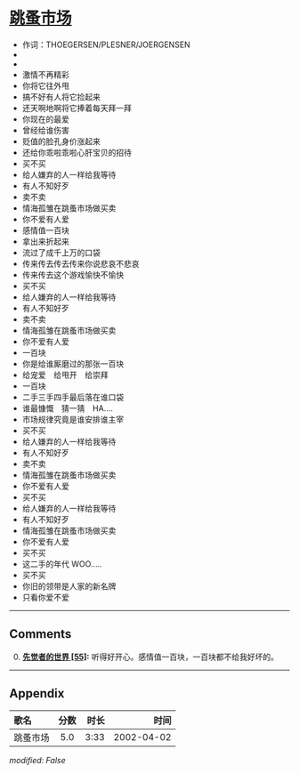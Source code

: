 # [跳蚤市场](https://music.163.com/song?id=67072)

* 作词：THOEGERSEN/PLESNER/JOERGENSEN
*
*
* 激情不再精彩
* 你将它往外甩
* 搞不好有人将它捡起来
* 还天啊地啊将它捧着每天拜一拜
* 你现在的最爱
* 曾经给谁伤害
* 贬值的脸孔身价涨起来
* 还给你乖啦乖啦心肝宝贝的招待
* 买不买
* 给人嫌弃的人一样给我等待
* 有人不知好歹
* 卖不卖
* 情海孤雏在跳蚤市场做买卖
* 你不爱有人爱
* 感情值一百块
* 拿出来折起来
* 流过了成千上万的口袋
* 传来传去传去传来你说悲哀不悲哀
* 传来传去这个游戏愉快不愉快
* 买不买
* 给人嫌弃的人一样给我等待
* 有人不知好歹
* 卖不卖
* 情海孤雏在跳蚤市场做买卖
* 你不爱有人爱
* 一百块
* 你是给谁厮磨过的那张一百块
* 给宠爱　给甩开　给崇拜
* 一百块
* 二手三手四手最后落在谁口袋
* 谁最慷慨　猜一猜　HA....
* 市场规律究竟是谁安排谁主宰
* 买不买
* 给人嫌弃的人一样给我等待
* 有人不知好歹
* 卖不卖
* 情海孤雏在跳蚤市场做买卖
* 你不爱有人爱
* 买不买
* 给人嫌弃的人一样给我等待
* 有人不知好歹
* 情海孤雏在跳蚤市场做买卖
* 你不爱有人爱
* 买不买
* 这二手的年代 WOO.....
* 买不买
* 你旧的领带是人家的新名牌
* 只看你爱不爱


---

## Comments
0. **[先觉者的世界 \[55\]](https://music.163.com/#/user/home?id=5804320):** 听得好开心。感情值一百块，一百块都不给我好坏的。



---

## Appendix

|歌名|分数|时长|时间|
|:---|:---:|---:|---:|
|跳蚤市场|5.0|3:33|2002-04-02

*modified: False*